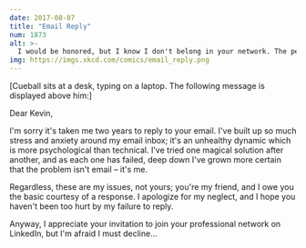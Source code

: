 ```yaml
---
date: 2017-08-07
title: "Email Reply"
num: 1873
alt: >-
  I would be honored, but I know I don't belong in your network. The person you invited was someone who had not yet inflicted this two-year ordeal upon you. I'm no longer that person.
img: https://imgs.xkcd.com/comics/email_reply.png
---
```

[Cueball sits at a desk, typing on a laptop. The following message is displayed above him:]

Dear Kevin,

I'm sorry it's taken me two years to reply to your email. I've built up so much stress and anxiety around my email inbox; it's an unhealthy dynamic which is more psychological than technical. I've tried one magical solution after another, and as each one has failed, deep down I've grown more certain that the problem isn't email – it's me.

Regardless, these are my issues, not yours; you're my friend, and I owe you the basic courtesy of a response. I apologize for my neglect, and I hope you haven't been too hurt by my failure to reply.

Anyway, I appreciate your invitation to join your professional network on LinkedIn, but I'm afraid I must decline...